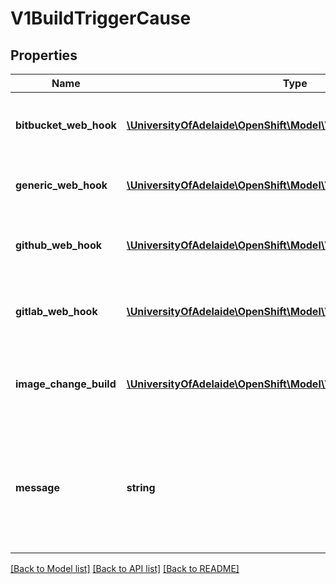 # V1BuildTriggerCause

## Properties
Name | Type | Description | Notes
------------ | ------------- | ------------- | -------------
**bitbucket_web_hook** | [**\UniversityOfAdelaide\OpenShift\Model\V1BitbucketWebHookCause**](V1BitbucketWebHookCause.md) | BitbucketWebHook represents data for a Bitbucket webhook that fired a specific build. | [optional] 
**generic_web_hook** | [**\UniversityOfAdelaide\OpenShift\Model\V1GenericWebHookCause**](V1GenericWebHookCause.md) | genericWebHook holds data about a builds generic webhook trigger. | [optional] 
**github_web_hook** | [**\UniversityOfAdelaide\OpenShift\Model\V1GitHubWebHookCause**](V1GitHubWebHookCause.md) | gitHubWebHook represents data for a GitHub webhook that fired a specific build. | [optional] 
**gitlab_web_hook** | [**\UniversityOfAdelaide\OpenShift\Model\V1GitLabWebHookCause**](V1GitLabWebHookCause.md) | GitLabWebHook represents data for a GitLab webhook that fired a specific build. | [optional] 
**image_change_build** | [**\UniversityOfAdelaide\OpenShift\Model\V1ImageChangeCause**](V1ImageChangeCause.md) | imageChangeBuild stores information about an imagechange event that triggered a new build. | [optional] 
**message** | **string** | message is used to store a human readable message for why the build was triggered. E.g.: \&quot;Manually triggered by user\&quot;, \&quot;Configuration change\&quot;,etc. | [optional] 

[[Back to Model list]](../README.md#documentation-for-models) [[Back to API list]](../README.md#documentation-for-api-endpoints) [[Back to README]](../README.md)



